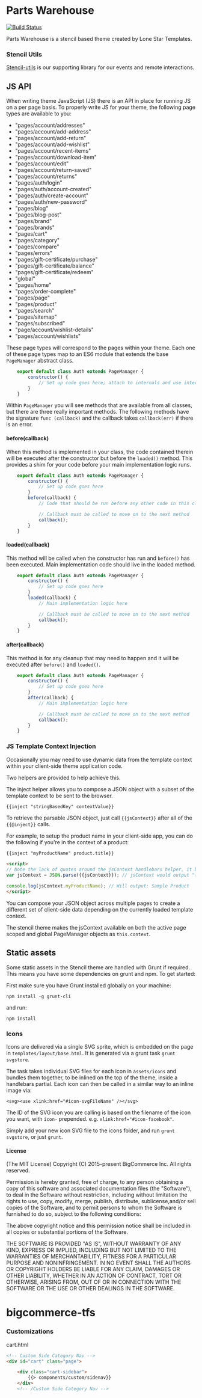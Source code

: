 # Parts Warehouse
[![Build Status](https://travis-ci.org/bigcommerce/cornerstone.svg?branch=master)](https://travis-ci.org/bigcommerce/cornerstone)

Parts Warehouse is a stencil based theme created by Lone Star Templates.

### Stencil Utils
[Stencil-utils](https://github.com/bigcommerce/stencil-utils) is our supporting library for our events and remote interactions.

## JS API
When writing theme JavaScript (JS) there is an API in place for running JS on a per page basis. To properly write JS for your theme, the following page types are available to you:

* "pages/account/addresses"
* "pages/account/add-address"
* "pages/account/add-return"
* "pages/account/add-wishlist"
* "pages/account/recent-items"
* "pages/account/download-item"
* "pages/account/edit"
* "pages/account/return-saved"
* "pages/account/returns"
* "pages/auth/login"
* "pages/auth/account-created"
* "pages/auth/create-account"
* "pages/auth/new-password"
* "pages/blog"
* "pages/blog-post"
* "pages/brand"
* "pages/brands"
* "pages/cart"
* "pages/category"
* "pages/compare"
* "pages/errors"
* "pages/gift-certificate/purchase"
* "pages/gift-certificate/balance"
* "pages/gift-certificate/redeem"
* "global"
* "pages/home"
* "pages/order-complete"
* "pages/page"
* "pages/product"
* "pages/search"
* "pages/sitemap"
* "pages/subscribed"
* "page/account/wishlist-details"
* "pages/account/wishlists"

These page types will correspond to the pages within your theme. Each one of these page types map to an ES6 module that extends the base `PageManager` abstract class.

```javascript
    export default class Auth extends PageManager {
        constructor() {
            // Set up code goes here; attach to internals and use internals as you would 'this'
        }
    }
```

Within `PageManager` you will see methods that are available from all classes, but there are three really important methods. The following methods have the signature `func (callback)` and the callback takes `callback(err)` if there is an error.

#### before(callback)
When this method is implemented in your class, the code contained therein will be executed after the constructor but before the `loaded()` method. This provides a shim for your code before your main implementation logic runs.

```javascript
    export default class Auth extends PageManager {
        constructor() {
            // Set up code goes here
        }
        before(callback) {
            // Code that should be run before any other code in this class

            // Callback must be called to move on to the next method
            callback();
        }
    }
```

#### loaded(callback)
This method will be called when the constructor has run and `before()` has been executed. Main implementation code should live in the loaded method.

```javascript
    export default class Auth extends PageManager {
        constructor() {
            // Set up code goes here
        }
        loaded(callback) {
            // Main implementation logic here

            // Callback must be called to move on to the next method
            callback();
        }
    }
```

#### after(callback)
This method is for any cleanup that may need to happen and it will be executed after `before()` and `loaded()`.

```javascript
    export default class Auth extends PageManager {
        constructor() {
            // Set up code goes here
        }
        after(callback) {
            // Main implementation logic here

            // Callback must be called to move on to the next method
            callback();
        }
    }
```

### JS Template Context Injection
Occasionally you may need to use dynamic data from the template context within your client-side theme application code.

Two helpers are provided to help achieve this.

The inject helper allows you to compose a JSON object with a subset of the template context to be sent to the browser.

```
{{inject "stringBasedKey" contextValue}}
```

To retrieve the parsable JSON object, just call `{{jsContext}}` after all of the `{{@inject}}` calls.

For example, to setup the product name in your client-side app, you can do the following if you're in the context of a product:

```html
{{inject "myProductName" product.title}}

<script>
// Note the lack of quotes around the jsContext handlebars helper, it becomes a string automatically.
var jsContext = JSON.parse({{jsContext}}); // jsContext would output "{\"myProductName\": \"Sample Product\"}" which can feed directly into your JavaScript

console.log(jsContext.myProductName); // Will output: Sample Product
</script>
```

You can compose your JSON object across multiple pages to create a different set of client-side data depending on the currently loaded template context.

The stencil theme makes the jsContext available on both the active page scoped and global PageManager objects as `this.context`.


## Static assets
Some static assets in the Stencil theme are handled with Grunt if required. This
means you have some dependencies on grunt and npm. To get started:

First make sure you have Grunt installed globally on your machine:

```
npm install -g grunt-cli
```

and run:

```
npm install
```

### Icons
Icons are delivered via a single SVG sprite, which is embedded on the page in
`templates/layout/base.html`. It is generated via a grunt task `grunt svgstore`.

The task takes individual SVG files for each icon in `assets/icons` and bundles
them together, to be inlined on the top of the theme, inside a handlebars partial.
Each icon can then be called in a similar way to an inline image via:

```
<svg><use xlink:href="#icon-svgFileName" /></svg>
```

The ID of the SVG icon you are calling is based on the filename of the icon you want,
with `icon-` prepended. e.g. `xlink:href="#icon-facebook"`.

Simply add your new icon SVG file to the icons folder, and run `grunt svgstore`,
or just `grunt`.

#### License

(The MIT License)
Copyright (C) 2015-present BigCommerce Inc.
All rights reserved.

Permission is hereby granted, free of charge, to any person obtaining a copy of this software and associated documentation files (the "Software"), to deal in the Software without restriction, including without limitation the rights to use, copy, modify, merge, publish, distribute, sublicense,and/or sell copies of the Software, and to permit persons to whom the Software is furnished to do so, subject to the following conditions:

The above copyright notice and this permission notice shall be included in all copies or substantial portions of the Software.

THE SOFTWARE IS PROVIDED "AS IS", WITHOUT WARRANTY OF ANY KIND, EXPRESS OR IMPLIED, INCLUDING BUT NOT LIMITED TO THE WARRANTIES OF MERCHANTABILITY, FITNESS FOR A PARTICULAR PURPOSE AND NONINFRINGEMENT. IN NO EVENT SHALL THE AUTHORS OR COPYRIGHT HOLDERS BE LIABLE FOR ANY CLAIM, DAMAGES OR OTHER LIABILITY, WHETHER IN AN ACTION OF CONTRACT, TORT OR OTHERWISE, ARISING FROM, OUT OF OR IN CONNECTION WITH THE SOFTWARE OR THE USE OR OTHER DEALINGS IN THE SOFTWARE.
# bigcommerce-tfs


### Customizations

cart.html

```html
<!-- Custom Side Category Nav -->
<div id="cart" class="page">

    <div class="cart-sidebar">
        {{> components/custom/sidenav}}
    </div>
    <!-- /Custom Side Category Nav -->
```


